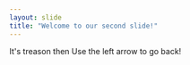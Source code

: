 ```yaml
---
layout: slide
title: "Welcome to our second slide!"
---
```

It's treason then
Use the left arrow to go back!
